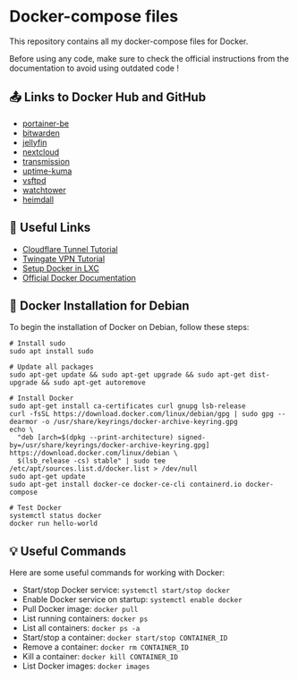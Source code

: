 # Docker-compose files

This repository contains all my docker-compose files for Docker.

Before using any code, make sure to check the official instructions from the documentation to avoid using outdated code !

## 📤 Links to Docker Hub and GitHub

- [portainer-be](https://hub.docker.com/r/portainer/portainer-ee)
- [bitwarden](https://hub.docker.com/r/vaultwarden/server)
- [jellyfin](https://hub.docker.com/r/jellyfin/jellyfin)
- [nextcloud](https://hub.docker.com/_/nextcloud)
- [transmission](https://hub.docker.com/r/linuxserver/transmission)
- [uptime-kuma](https://github.com/louislam/uptime-kuma)
- [vsftpd](https://hub.docker.com/r/fauria/vsftpd)
- [watchtower](https://hub.docker.com/r/containrrr/watchtower)
- [heimdall](https://hub.docker.com/r/linuxserver/heimdall)

## 🔧 Useful Links

- [Cloudflare Tunnel Tutorial](https://www.youtube.com/watch?v=ey4u7OUAF3c&t=416s)
- [Twingate VPN Tutorial](https://www.youtube.com/watch?v=IYmXPF3XUwo)
- [Setup Docker in LXC](https://du.nkel.dev/blog/2021-03-25_proxmox_docker/)
- [Official Docker Documentation](https://docs.docker.com/engine/install/debian/#install-using-the-repository)

## 🐋 Docker Installation for Debian

To begin the installation of Docker on Debian, follow these steps:

```shell
# Install sudo
sudo apt install sudo

# Update all packages
sudo apt-get update && sudo apt-get upgrade && sudo apt-get dist-upgrade && sudo apt-get autoremove

# Install Docker
sudo apt-get install ca-certificates curl gnupg lsb-release
curl -fsSL https://download.docker.com/linux/debian/gpg | sudo gpg --dearmor -o /usr/share/keyrings/docker-archive-keyring.gpg
echo \
  "deb [arch=$(dpkg --print-architecture) signed-by=/usr/share/keyrings/docker-archive-keyring.gpg] https://download.docker.com/linux/debian \
  $(lsb_release -cs) stable" | sudo tee /etc/apt/sources.list.d/docker.list > /dev/null
sudo apt-get update
sudo apt-get install docker-ce docker-ce-cli containerd.io docker-compose

# Test Docker
systemctl status docker
docker run hello-world
```

## 💡 Useful Commands

Here are some useful commands for working with Docker:

- Start/stop Docker service: `systemctl start/stop docker`
- Enable Docker service on startup: `systemctl enable docker`
- Pull Docker image: `docker pull`
- List running containers: `docker ps`
- List all containers: `docker ps -a`
- Start/stop a container: `docker start/stop CONTAINER_ID`
- Remove a container: `docker rm CONTAINER_ID`
- Kill a container: `docker kill CONTAINER_ID`
- List Docker images: `docker images`
